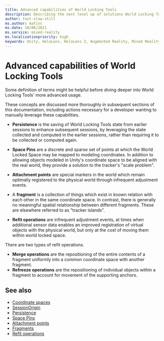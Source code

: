 ```yaml
---
title: Advanced capabilities of World Locking Tools
description: Describing the next level up of solutions World Locking Tools offers.
author: fast-slow-still
ms.author: mafinc
ms.date: 10/06/2021
ms.service: mixed-reality
ms.localizationpriority: high
keywords: Unity, HoloLens, HoloLens 2, Augmented Reality, Mixed Reality, ARCore, ARKit, development, MRTK
---
```


# Advanced capabilities of World Locking Tools

Some definition of terms might be helpful before diving deeper into World Locking Tools' more advanced usage. 

These concepts are discussed more thoroughly in subsequent sections of this documentation, including actions necessary for a developer wanting to manually leverage these capabilities.

* **Persistence** is the saving of World Locking Tools state from earlier sessions to enhance subsequent sessions, by leveraging the state collected and computed in the earlier sessions, rather than requiring it to be collected or computed again. 

* **Space Pins** are a discrete and sparse set of points at which the World Locked Space may be mapped to modeling coordinates. In addition to allowing objects modeled in Unity's coordinate space to be aligned with the real world, they provide a solution to the tracker's "scale problem". 

* **Attachment points** are special markers in the world which remain optimally registered to the physical world through infrequent adjustment events.

* A **fragment** is a collection of things which exist in known relation with each other in the same coordinate space. In contrast, there is generally no meaningful spatial relationship between different fragments. These are elsewhere referred to as "tracker islands".

* **Refit operations** are infrequent adjustment events, at times when additional sensor data enables an improved registration of virtual objects with the physical world, but only at the cost of moving them within world locked space.

There are two types of refit operations.

* **Merge operations** are the repositioning of the entire contents of a fragment uniformly into a common coordinate space with another fragment.
* **Refreeze operations** are the repositioning of individual objects within a fragment to account for movement of the supporting anchors.

## See also

* [Coordinate spaces](Advanced/CoordinateSpaces.md)
* [SessionOrigin](Advanced/SessionOrigin.md)
* [Persistence](Advanced/Persistence.md)
* [Space Pins](Advanced/SpacePins.md)
* [Attachment points](Advanced/AttachmentPoints.md)
* [Fragments](Advanced/Fragments.md)
* [Refit operations](Advanced/RefitOperations.md)

